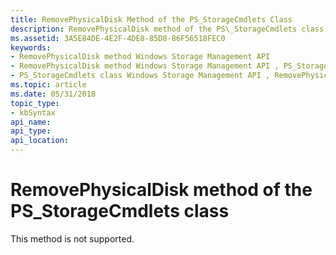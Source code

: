 ```yaml
---
title: RemovePhysicalDisk Method of the PS_StorageCmdlets Class
description: RemovePhysicalDisk method of the PS\_StorageCmdlets class
ms.assetid: 3A5E84DE-4E2F-4DE8-85D8-86F56518FEC0
keywords:
- RemovePhysicalDisk method Windows Storage Management API
- RemovePhysicalDisk method Windows Storage Management API , PS_StorageCmdlets class
- PS_StorageCmdlets class Windows Storage Management API , RemovePhysicalDisk method
ms.topic: article
ms.date: 05/31/2018
topic_type: 
- kbSyntax
api_name: 
api_type: 
api_location: 
---
```


# RemovePhysicalDisk method of the PS\_StorageCmdlets class

This method is not supported.

 

 




